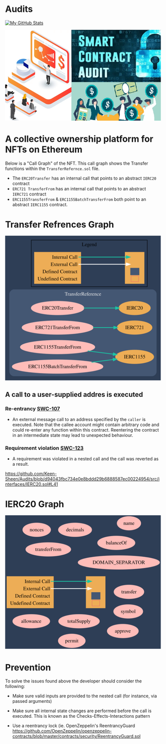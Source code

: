 # Audits


[![My GitHub Stats](https://github-readme-stats-one-bice.vercel.app/api?username=Keen-Sheen&show_icons=true&theme=dark&role=OWNER,ORGANIZATION_MEMBER,COLLABORATOR&include_all_commits=true&count_private=true)](https://github.com/billy1624#gh-dark-mode-only)

![An Image of Smart Contract Auditing](smart-contract-audit-cost.png)



# A collective ownership platform for NFTs on Ethereum

Below is a "Call Graph" of the NFT. This call graph shows the Transfer functions within the `TransferRefernce.sol` file. 

* The `ERC20Transfer` has an internal call that points to an abstract `IERC20` contract
* `ERC721 TransferFrom` has an internal call that points to an abstract `IERC721` contract
* `ERC1155TransferFrom` & `ERC1155BatchTransferFrom` both point to an abstract `IERC1155` contract.

# Transfer Refrences Graph

![An Image of Audit Graph](TransferRefrences_Graph.svg)


## A call to a user-supplied addres is executed 

 ### Re-entrancy [SWC-107](https://swcregistry.io/docs/SWC-107)
 
  * An external message call to an address specified by the `caller` is executed. Note that the callee account might contain arbitrary code and could re-enter any function within this contract. Reentering the contract in an intermediate state may lead to unexpected behaviour.


### Requirement violation [SWC-123](https://swcregistry.io/docs/SWC-123)

* A requirement was violated in a nested call and the call was reverted as a result. 




https://github.com/Keen-Sheen/Audits/blob/d94043fbc734e0e8bddd29b6888587ec00224954/src/interfaces/IERC20.sol#L41


# IERC20 Graph

![An Image of Audit Graph](IERC20_Graph.svg)


# Prevention

To solve the issues found above the developer should consider the following:

* Make sure valid inputs are provided to the nested call (for instance, via passed arguments)

* Make sure all internal state changes are performed before the call is executed. This is known as the Checks-Effects-Interactions pattern

* Use a reentrancy lock (ie. OpenZeppelin's ReentrancyGuard https://github.com/OpenZeppelin/openzeppelin-contracts/blob/master/contracts/security/ReentrancyGuard.sol
